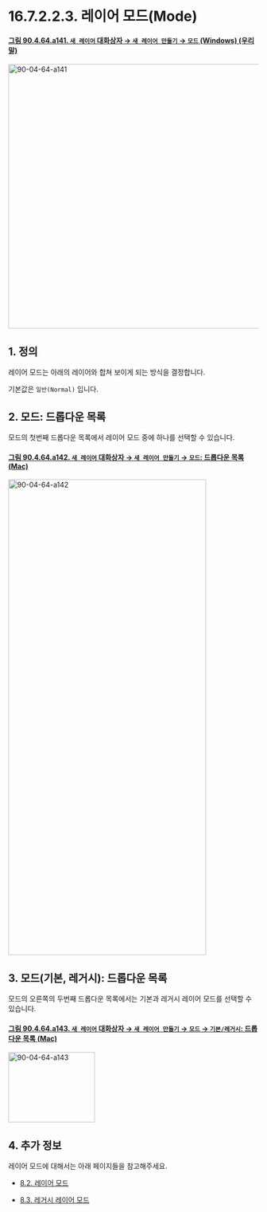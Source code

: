 # 16.7.2.2.3. 레이어 모드(Mode)

<a id="90-04-64-a141"></a>

#### [그림 90.4.64.a141. `새 레이어` 대화상자 → `새 레이어 만들기` → `모드` (Windows) (우리말)](./90-04-0064-new_layer.md#90-04-64-a141)
<img width="542" height="531" alt="90-04-64-a141" src="https://github.com/user-attachments/assets/aafd7a37-ebb5-42bd-8040-8f006bf7d26e" />

<a id="16-07-02-02-03-s1"></a>

## 1. 정의
레이어 모드는 아래의 레이어와 합쳐 보이게 되는 방식을 결정합니다.

기본값은 `일반(Normal)` 입니다.

<a id="16-07-02-02-03-s2"></a>

## 2. 모드: 드롭다운 목록
모드의 첫번째 드롭다운 목록에서 레이어 모드 중에 하나를 선택할 수 있습니다.

<a id="90-04-64-a142"></a>

#### [그림 90.4.64.a142. `새 레이어` 대화상자 → `새 레이어 만들기` → `모드`: 드롭다운 목록 (Mac)](./90-04-0064-new_layer.md#90-04-64-a142)
<img width="398" height="955" alt="90-04-64-a142" src="https://github.com/user-attachments/assets/ff3b500e-795b-40d0-8e92-b5ab524fbaee" />

<a id="16-07-02-02-03-s3"></a>

## 3. 모드(기본, 레거시): 드롭다운 목록
모드의 오른쪽의 두번째 드롭다운 목록에서는 기본과 레거시 레이어 모드를 선택할 수 있습니다.

<a id="90-04-64-a143"></a>

#### [그림 90.4.64.a143. `새 레이어` 대화상자 → `새 레이어 만들기` → `모드` → `기본/레거시`: 드롭다운 목록 (Mac)](./90-04-0064-new_layer.md#90-04-64-a143)
<img width="174" height="141" alt="90-04-64-a143" src="https://github.com/user-attachments/assets/0b97efce-2a95-49e1-bb62-44b047d2f5cd" />

<a id="16-07-02-02-03-s4"></a>

## 4. 추가 정보
레이어 모드에 대해서는 아래 페이지들을 참고해주세요.

- [8.2. 레이어 모드](./08-02-00-layer_modes.md)

- [8.3. 레거시 레이어 모드](./08-03-00-legacy-layer-modes.md)